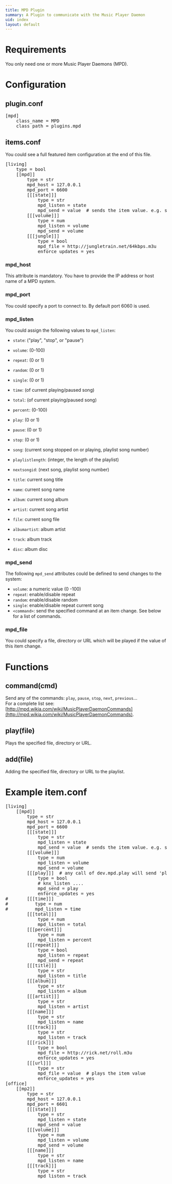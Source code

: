 ```yaml
---
title: MPD Plugin
summary: A Plugin to communicate with the Music Player Daemon
uid: index
layout: default
---
```


Requirements
============
You only need one or more Music Player Daemons (MPD).

Configuration
=============

## plugin.conf

<pre>
[mpd]
    class_name = MPD
    class_path = plugins.mpd
</pre>

## items.conf

You could see a full featured item configuration at the end of this file.

<pre>
[living]
    type = bool
    [[mpd]]
        type = str
        mpd_host = 127.0.0.1
        mpd_port = 6600
        [[[state]]]
            type = str
            mpd_listen = state
            mpd_send = value  # sends the item value. e.g. sh.dev.mpd.state('play') will send 'play'
        [[[volume]]]
            type = num
            mpd_listen = volume
            mpd_send = volume
        [[[jungle]]]
            type = bool
            mpd_file = http://jungletrain.net/64kbps.m3u
            enforce_updates = yes
</pre>


### mpd_host
This attribute is mandatory. You have to provide the IP address or host name of a MPD system.

### mpd_port
You could specify a port to connect to. By default port 6060 is used.

### mpd_listen
You could assign the following values to `mpd_listen`:

   * `state`: ("play", "stop", or "pause")
   * `volume`: (0-100)
   * `repeat`: (0 or 1)
   * `random`: (0 or 1)
   * `single`: (0 or 1)
   * `time`: <int elapsed> (of current playing/paused song)
   * `total`: <time total> (of current playing/paused song)
   * `percent`: (0-100)
   * `play`: (0 or 1)
   * `pause`: (0 or 1)
   * `stop`: (0 or 1)
   * `song`: (current song stopped on or playing, playlist song number)
   * `playlistlength`: (integer, the length of the playlist)
   * `nextsongid`: (next song, playlist song number)

   * `title`: current song title
   * `name`: current song name
   * `album`: current song album
   * `artist`: current song artist
   * `file`: current song file
   * `albumartist`: album artist
   * `track`: album track
   * `disc`: album disc


### mpd_send
The following `mpd_send` attributes could be defined to send changes to the system:

   * `volume`: a numeric value (0 -100)
   * `repeat`: enable/disable repeat
   * `random`: enable/disable random
   * `single`: enable/disable repeat current song 
   * `<command>`: send the specified command at an item change. See below for a list of commands.

### mpd_file
You could specify a file, directory or URL which will be played if the value of this item change.



# Functions

## command(cmd)
Send any of the commands: `play`, `pause`, `stop`, `next`, `previous`...<br />
For a complete list see: [http://mpd.wikia.com/wiki/MusicPlayerDaemonCommands](http://mpd.wikia.com/wiki/MusicPlayerDaemonCommands).

## play(file)
Plays the specified file, directory or URL.

## add(file)
Adding the specified file, directory or URL to the playlist.


# Example item.conf
<pre>
[living]
    [[mpd]]
        type = str
        mpd_host = 127.0.0.1
        mpd_port = 6600
        [[[state]]]
            type = str
            mpd_listen = state
            mpd_send = value  # sends the item value. e.g. sh.dev.mpd.state('play') will send 'play'
        [[[volume]]]
            type = num
            mpd_listen = volume
            mpd_send = volume
        [[[play]]]  # any call of dev.mpd.play will send 'play'
            type = bool
            # knx_listen ....
            mpd_send = play
            enforce_updates = yes
#       [[[time]]]
#          type = num
#          mpd_listen = time
        [[[total]]]
            type = num
            mpd_listen = total
        [[[percent]]]
            type = num
            mpd_listen = percent
        [[[repeat]]]
            type = bool
            mpd_listen = repeat
            mpd_send = repeat
        [[[title]]]
            type = str
            mpd_listen = title
        [[[album]]]
            type = str
            mpd_listen = album
        [[[artist]]]
            type = str
            mpd_listen = artist
        [[[name]]]
            type = str
            mpd_listen = name
        [[[track]]]
            type = str
            mpd_listen = track
        [[[rick]]]
            type = bool
            mpd_file = http://rick.net/roll.m3u
            enforce_updates = yes
        [[[url]]]
            type = str
            mpd_file = value  # plays the item value
            enforce_updates = yes
[office]
    [[mp2]]
        type = str
        mpd_host = 127.0.0.1
        mpd_port = 6601
        [[[state]]]
            type = str
            mpd_listen = state
            mpd_send = value
        [[[volume]]]
            type = num
            mpd_listen = volume
            mpd_send = volume
        [[[name]]]
            type = str
            mpd_listen = name
        [[[track]]]
            type = str
            mpd_listen = track
</pre>
